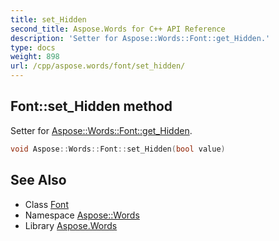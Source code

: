 ```yaml
---
title: set_Hidden
second_title: Aspose.Words for C++ API Reference
description: 'Setter for Aspose::Words::Font::get_Hidden.'
type: docs
weight: 898
url: /cpp/aspose.words/font/set_hidden/
---
```

## Font::set_Hidden method


Setter for [Aspose::Words::Font::get_Hidden](../get_hidden/).

```cpp
void Aspose::Words::Font::set_Hidden(bool value)
```

## See Also

* Class [Font](../)
* Namespace [Aspose::Words](../../)
* Library [Aspose.Words](../../../)
